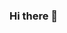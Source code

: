 ### Hi there 👋

<!--
**MaryamSheikh3146/MaryamSheikh3146** is a ✨ _special_ ✨ repository because its `README.md` (this file) appears on your GitHub profile.

Here are some ideas to get you started:

- My Name is Maryam Sheikh, 17y/o
- 🔭 I’m currently in UASLE High school, I'm a upcoming senior
- 🌱 I’m currently learning how to code with The Knowlegdge House, I have experience with html, Java, JS.
- 📫 How to reach me: maryam.sheikh3146@gmail.com
- 😄 Pronouns: She/her/hers
- ⚡ Fun fact: I love playing sports. 
-->
